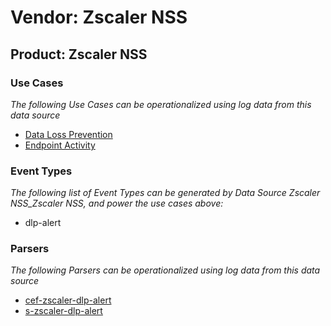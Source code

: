 Vendor: Zscaler NSS
===================
Product: Zscaler NSS
--------------------

### Use Cases

_The following Use Cases can be operationalized using log data from this data source_

* [Data Loss Prevention](../UseCases/usecase_data_loss_prevention.md)
* [Endpoint Activity](../UseCases/usecase_endpoint_activity.md)


### Event Types

_The following list of Event Types can be generated by Data Source Zscaler NSS_Zscaler NSS, and power the use cases above:_

- dlp-alert


### Parsers

_The following Parsers can be operationalized using log data from this data source_

* [cef-zscaler-dlp-alert](../Parsers/parserContent_cef-zscaler-dlp-alert.md)
* [s-zscaler-dlp-alert](../Parsers/parserContent_s-zscaler-dlp-alert.md)
